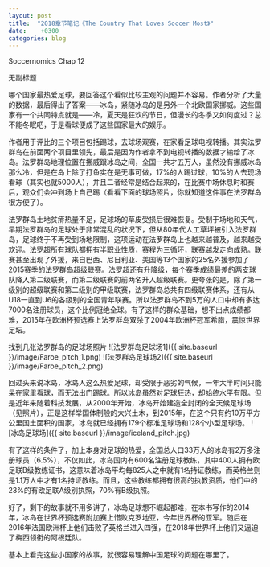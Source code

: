 ```yaml
---
layout: post
title:  "2018章节笔记《The Country That Loves Soccer Most》"
date:    +0300
categories: blog
---
```



Soccernomics Chap 12

无副标题

哪个国家最热爱足球，要回答这个看似比较主观的问题并不容易。作者分析了大量的数据，最后得出了答案——冰岛，紧随冰岛的是另外一个北欧国家挪威。这些国家有一个共同特点就是——冷，夏天是狂欢的节日，但漫长的冬季又如何度过？总不能冬眠吧，于是看球便成了这些国家最大的娱乐。

作者用于评比的三个项目包括踢球，去球场观赛，在家看足球电视转播。其实法罗群岛在前面两个项目里领先，最后是因为作者拿不到电视转播的数据才输给了冰岛。法罗群岛地理位置在挪威跟冰岛之间，全国一共才五万人，虽然没有挪威冰岛那么冷，但是在岛上除了打鱼实在是无事可做，17%的人踢过球，10%的人去现场看球（其实也就5000人），并且二者经常是结合起来的，在比赛中场休息时和赛后，观众们会冲到场上自己踢（看看下面的球场照片，你就知道这件事在法罗群岛很方便了）。

法罗群岛土地贫瘠热量不足，足球场的草皮受损后很难恢复。受制于场地和天气，早期法罗群岛的足球处于非常混乱的状况下，但从80年代人工草坪被引入法罗群岛，足球终于不再受到场地限制，这项运动在法罗群岛上也越来越普及，越来越受欢迎。法罗超所有球队都拥有半职业性质，赛程为三循环，联赛越发走向成熟。联赛甚至出现了外援，来自巴西、尼日利亚、美国等13个国家的25名外援参加了2015赛季的法罗群岛超级联赛。法罗超还有升降级，每个赛季成绩最差的两支球队降入第二级联赛，而第二级联赛的前两名升入超级联赛。更夸张的是，除了第一级别的超级联赛和第二级别的甲级联赛，法罗群岛总共有四级联赛体系，还有从U18一直到U6的各级别的全国青年联赛。所以法罗群岛不到5万的人口中却有多达7000名注册球员，这个比例冠绝全球。有了这样的群众基础，想不出点成绩都难，2015年在欧洲杯预选赛上法罗群岛双杀了2004年欧洲杯冠军希腊，震惊世界足坛。

找到几张法罗群岛的足球场照片
![法罗群岛足球场1]({{ site.baseurl }}/image/Faroe_pitch_1.png)
![法罗群岛足球场2]({{ site.baseurl }}/image/Faroe_pitch_2.png)

回过头来说冰岛，冰岛人这么热爱足球，却受限于恶劣的气候，一年大半时间只能呆在家里看球，而无法出门踢球。所以冰岛虽然对足球狂热，却始终水平有限。但是近年来随着科技发展，从2000年开始，冰岛开始建造全封闭的全天候足球场（见照片），正是这样举国体制般的大兴土木，到2015年，在这个只有约10万平方公里国土面积的国家，冰岛就已经拥有179个标准足球场和128个小型足球场。
![冰岛足球场]({{ site.baseurl }}/image/iceland_pitch.jpg)

有了这样的条件了，加上本身对足球的热爱，全国总人口33万人的冰岛有2万多注册球员（6.5%），不仅如此，冰岛国内有600名注册足球教练，其中400人拥有欧足联B级教练证书，这意味着冰岛平均每825人之中就有1名持证教练，而英格兰则是1.1万人中才有1名持证教练。而且，这些教练都拥有很高的执教资质，他们中的23%的有欧足联A级别执照，70%有B级执照。

好了，剩下的故事就不用多讲了，冰岛足球想不崛起都难，在本书写作的2014年，冰岛在世界杯预选赛附加赛上惜败克罗地亚，今年世界杯的亚军。随后在2016年法国欧洲杯上他们击败了英格兰进入四强，在2018年世界杯上他们又逼迫了梅西领衔的阿根廷队。

基本上看完这些小国家的故事，就很容易理解中国足球的问题在哪里了。

<!--end-->
